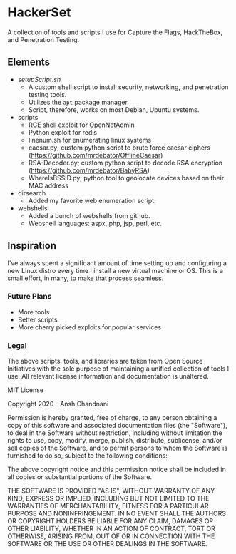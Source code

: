# HackerSet
A collection of tools and scripts I use for Capture the Flags, HackTheBox, and Penetration Testing.

## Elements
- *setupScript.sh* 
  - A custom shell script to install security, networking, and penetration testing tools. 
  - Utilizes the `apt` package manager.
  - Script, therefore, works on most Debian, Ubuntu systems.
- scripts
  - RCE shell exploit for OpenNetAdmin
  - Python exploit for redis
  - linenum.sh for enumerating linux systems
  - caesar.py; custom python script to brute force caesar ciphers (https://github.com/mrdebator/OfflineCaesar)
  - RSA-Decoder.py; custom python script to decode RSA encryption (https://github.com/mrdebator/BabyRSA)
  - WhereIsBSSID.py; python tool to geolocate devices based on their MAC address
- dirsearch
  - Added my favorite web enumeration script.
- webshells
  - Added a bunch of webshells from github.
  - Webshell languages: aspx, php, jsp, perl, etc.
  
## Inspiration
I've always spent a significant amount of time setting up and configuring a new Linux distro every time I install a new virtual machine or OS. This is a small effort, in many, to make that process seamless. 

### Future Plans

- More tools
- Better scripts
- More cherry picked exploits for popular services

### Legal
The above scripts, tools, and libraries are taken from Open Source Initiatives with the sole purpose of maintaining a unified collection of tools I use. All relevant license information and documentation is unaltered.

MIT License

Copyright 2020 - Ansh Chandnani

Permission is hereby granted, free of charge, to any person obtaining a copy of this software and associated documentation files (the "Software"), to deal in the Software without restriction, including without limitation the rights to use, copy, modify, merge, publish, distribute, sublicense, and/or sell copies of the Software, and to permit persons to whom the Software is furnished to do so, subject to the following conditions:

The above copyright notice and this permission notice shall be included in all copies or substantial portions of the Software.

THE SOFTWARE IS PROVIDED "AS IS", WITHOUT WARRANTY OF ANY KIND, EXPRESS OR IMPLIED, INCLUDING BUT NOT LIMITED TO THE WARRANTIES OF MERCHANTABILITY, FITNESS FOR A PARTICULAR PURPOSE AND NONINFRINGEMENT. IN NO EVENT SHALL THE AUTHORS OR COPYRIGHT HOLDERS BE LIABLE FOR ANY CLAIM, DAMAGES OR OTHER LIABILITY, WHETHER IN AN ACTION OF CONTRACT, TORT OR OTHERWISE, ARISING FROM, OUT OF OR IN CONNECTION WITH THE SOFTWARE OR THE USE OR OTHER DEALINGS IN THE SOFTWARE.
